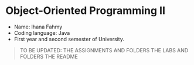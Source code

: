 # Object-Oriented Programming II 
- Name: Ihana Fahmy
- Coding language: Java
- First year and second semester of University.

> TO BE UPDATED:
> THE ASSIGNMENTS AND FOLDERS
> THE LABS AND FOLDERS
> THE README
